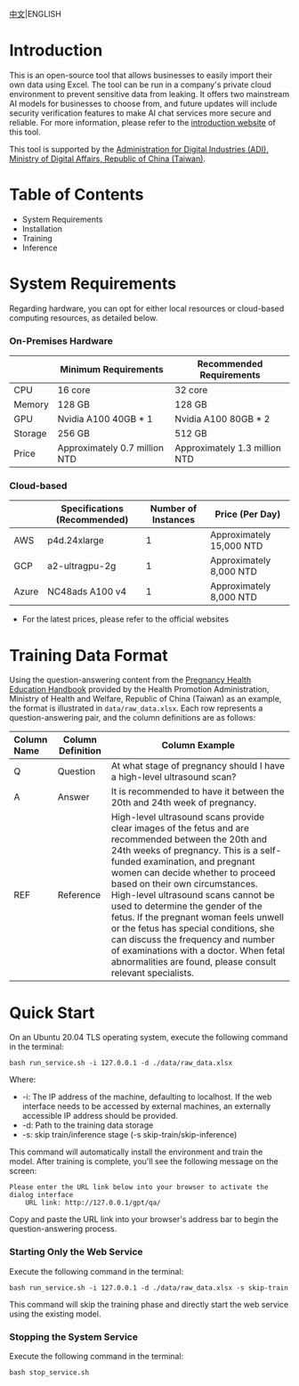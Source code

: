 [中文](https://github.com/iii-org/gpt-inside-gptj)|ENGLISH

# Introduction

This is an open-source tool that allows businesses to easily import their own data using Excel. The tool can be run in a company's private cloud environment to prevent sensitive data from leaking. It offers two mainstream AI models for businesses to choose from, and future updates will include security verification features to make AI chat services more secure and reliable. For more information, please refer to the [introduction website](https://www.gptinside.openiii.org/) of this tool.

This tool is supported by the [Administration for Digital Industries (ADI), Ministry of Digital Affairs, Republic of China (Taiwan)](https://moda.gov.tw/ADI/).
# Table of Contents

* System Requirements
* Installation
* Training
* Inference

# System Requirements

Regarding hardware, you can opt for either local resources or cloud-based computing resources, as detailed below.
### On-Premises Hardware

|         | Minimum Requirements | Recommended Requirements |
| :-------- | --------------------- | --------------------- |
| CPU     | 16 core             | 32 core             |
| Memory  | 128 GB               | 128 GB                 |
| GPU     | Nvidia A100 40GB * 1 | Nvidia A100 80GB * 2 |
| Storage | 256 GB                | 512 GB                |
| Price   | Approximately 0.7 million NTD | Approximately 1.3 million NTD |

### Cloud-based

|         | Specifications (Recommended) | Number of Instances       | Price (Per Day)           |
| :-------| -------------- | -----------------|-------------------- |
| AWS     | p4d.24xlarge   | 1                | Approximately 15,000 NTD               |
| GCP     | a2-ultragpu-2g | 1                | Approximately 8,000 NTD               |
| Azure   | NC48ads A100 v4 | 1               | Approximately 8,000 NTD               |
* For the latest prices, please refer to the official websites

# Training Data Format

Using the question-answering content from the [Pregnancy Health Education Handbook](https://www.hpa.gov.tw/Pages/EBook.aspx?nodeid=1454) provided by the Health Promotion Administration, Ministry of Health and Welfare, Republic of China (Taiwan) as an example, the format is illustrated in ```data/raw_data.xlsx```. Each row represents a question-answering pair, and the column definitions are as follows:


| Column Name | Column Definition | Column Example                                                  |
| :-------------- | ------------ | ----------------------------------------------------------- |
| Q      | Question    | At what stage of pregnancy should I have a high-level ultrasound scan?          |
| A      | Answer    | It is recommended to have it between the 20th and 24th week of pregnancy.                                                      |
| REF    | Reference | High-level ultrasound scans provide clear images of the fetus and are recommended between the 20th and 24th weeks of pregnancy. This is a self-funded examination, and pregnant women can decide whether to proceed based on their own circumstances. High-level ultrasound scans cannot be used to determine the gender of the fetus. If the pregnant woman feels unwell or the fetus has special conditions, she can discuss the frequency and number of examinations with a doctor. When fetal abnormalities are found, please consult relevant specialists. |

# Quick Start
On an Ubuntu 20.04 TLS operating system, execute the following command in the terminal:
```
bash run_service.sh -i 127.0.0.1 -d ./data/raw_data.xlsx
```
Where:
- -i: The IP address of the machine, defaulting to localhost. If the web interface needs to be accessed by external machines, an externally accessible IP address should be provided.
- -d: Path to the training data storage
- -s: skip train/inference stage (-s skip-train/skip-inference)

This command will automatically install the environment and train the model. After training is complete, you'll see the following message on the screen:
```
Please enter the URL link below into your browser to activate the dialog interface
    URL link: http://127.0.0.1/gpt/qa/
```
Copy and paste the URL link into your browser's address bar to begin the question-answering process.

### Starting Only the Web Service
Execute the following command in the terminal:
```
bash run_service.sh -i 127.0.0.1 -d ./data/raw_data.xlsx -s skip-train
```
This command will skip the training phase and directly start the web service using the existing model.

### Stopping the System Service
Execute the following command in the terminal:
```
bash stop_service.sh
```
